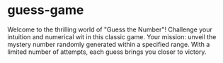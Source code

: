 # guess-game
Welcome to the thrilling world of "Guess the Number"! Challenge your intuition and numerical wit in this classic game. Your mission: unveil the mystery number randomly generated within a specified range. With a limited number of attempts, each guess brings you closer to victory.
